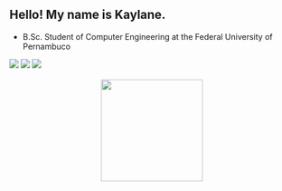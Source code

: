 ## Hello! My name is Kaylane.

- B.Sc. Student of Computer Engineering at the Federal University of Pernambuco
  
<div> 
  <a href="https://www.instagram.com/kaylanelira/" target="_blank"><img src="https://img.shields.io/badge/Instagram-E4405F?style=for-the-badge&logo=instagram&logoColor=white" target="_blank"></a></a> 
  <a href="mailto:kaylaneglira@gmail.com"><img src="https://img.shields.io/badge/-Gmail-%23333?style=for-the-badge&logo=gmail&logoColor=white" target="_blank"></a>
  <a href="https://www.linkedin.com/in/kaylane-lira-a33075229/"><img src="https://img.shields.io/badge/LinkedIn-0077B5?style=for-the-badge&logo=linkedin&logoColor=white" target="_blank"></a>
</div>

<div align="center"><br>
  <a href="https://github.com/kaylanelira">
  <img height="180em" src="https://github-readme-stats.vercel.app/api?username=kaylanelira&show_icons=true&theme=dark&include_all_commits=true&count_private=true"/>
  <!--<img height="180em" src="https://github-readme-stats.vercel.app/api/top-langs/?username=kaylanelira&layout=compact&langs_count=7&theme=dark"/> -->
</div>
